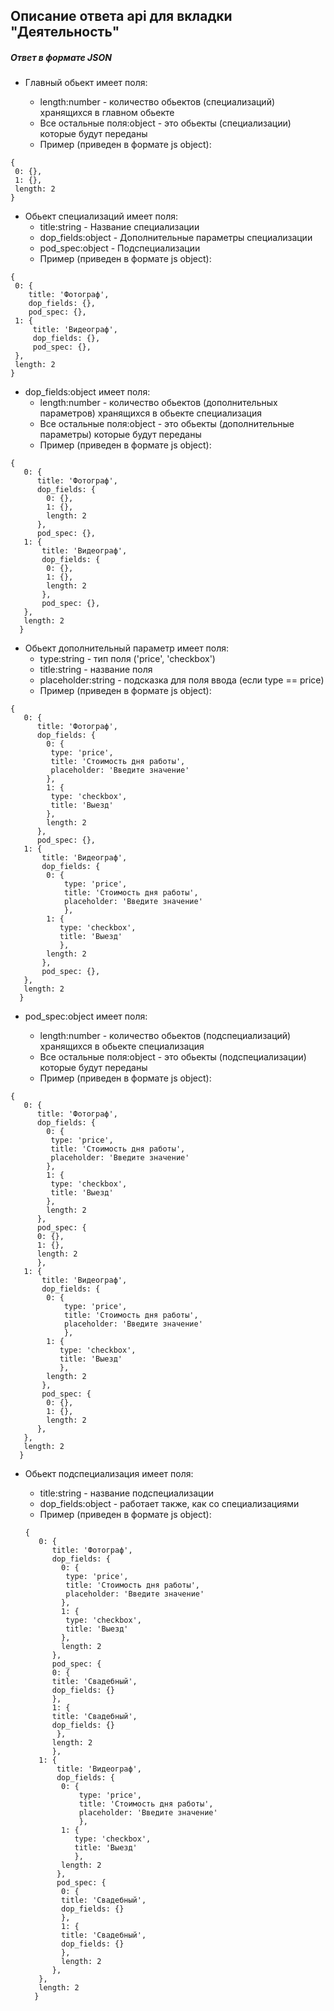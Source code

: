 ## Описание ответа api для вкладки "Деятельность"
##### Ответ в формате JSON

-  Главный обьект имеет поля:
    
    + length:number - количество обьектов (специализаций) хранящихся в главном обьекте
    + Все остальные поля:object - это обьекты (специализации) которые будут переданы
    + Пример (приведен в формате js object):
``` 
{
 0: {},
 1: {},
 length: 2
} 
```
- Обьект специализаций имеет поля:
    + title:string - Название специализации
    + dop_fields:object - Дополнительные параметры специализации
    + pod_spec:object - Подспециализации
    + Пример (приведен в формате js object):
```
{
 0: {
    title: 'Фотограф',
    dop_fields: {},
    pod_spec: {},
 1: {
     title: 'Видеограф',
     dop_fields: {},
     pod_spec: {},
 },
 length: 2
} 
```

- dop_fields:object имеет поля:
    + length:number - количество обьектов (дополнительных параметров) хранящихся в обьекте специализация
    +  Все остальные поля:object - это обьекты (дополнительные параметры) которые будут переданы
    + Пример (приведен в формате js object):
```
{
   0: {
      title: 'Фотограф',
      dop_fields: {
        0: {},
        1: {},
        length: 2
      },
      pod_spec: {},
   1: {
       title: 'Видеограф',
       dop_fields: {
        0: {},
        1: {},
        length: 2
       },
       pod_spec: {},
   },
   length: 2
  } 
```

- Обьект дополнительный параметр имеет поля:
    + type:string - тип поля ('price', 'checkbox')
    + title:string - название поля
    + placeholder:string - подсказка для поля ввода (если type == price)
    + Пример (приведен в формате js object):
    
```
{
   0: {
      title: 'Фотограф',
      dop_fields: {
        0: {
         type: 'price',
         title: 'Стоимость дня работы',
         placeholder: 'Введите значение'
        },
        1: {
         type: 'checkbox',
         title: 'Выезд'
        },
        length: 2
      },
      pod_spec: {},
   1: {
       title: 'Видеограф',
       dop_fields: {
        0: {
            type: 'price',
            title: 'Стоимость дня работы',
            placeholder: 'Введите значение'
            },
        1: {
           type: 'checkbox',
           title: 'Выезд'
           },
        length: 2
       },
       pod_spec: {},
   },
   length: 2
  } 
```

- pod_spec:object имеет поля:
    
    + length:number - количество обьектов (подспециализаций) хранящихся в обьекте специализация
    + Все остальные поля:object - это обьекты (подспециализации) которые будут переданы
    + Пример (приведен в формате js object):
    
```
{
   0: {
      title: 'Фотограф',
      dop_fields: {
        0: {
         type: 'price',
         title: 'Стоимость дня работы',
         placeholder: 'Введите значение'
        },
        1: {
         type: 'checkbox',
         title: 'Выезд'
        },
        length: 2
      },
      pod_spec: {
      0: {},
      1: {},
      length: 2
      },
   1: {
       title: 'Видеограф',
       dop_fields: {
        0: {
            type: 'price',
            title: 'Стоимость дня работы',
            placeholder: 'Введите значение'
            },
        1: {
           type: 'checkbox',
           title: 'Выезд'
           },
        length: 2
       },
       pod_spec: {
        0: {},
        1: {},
        length: 2
      },
   },
   length: 2
  } 
```

- Обьект подспециализация имеет поля:

    + title:string - название подспециализации
    + dop_fields:object - работает также, как со специализациями
    + Пример (приведен в формате js object):
        
    ```
    {
       0: {
          title: 'Фотограф',
          dop_fields: {
            0: {
             type: 'price',
             title: 'Стоимость дня работы',
             placeholder: 'Введите значение'
            },
            1: {
             type: 'checkbox',
             title: 'Выезд'
            },
            length: 2
          },
          pod_spec: {
          0: {
          title: 'Свадебный',
          dop_fields: {}
          },
          1: {
          title: 'Свадебный',
          dop_fields: {}
           },
          length: 2
          },
       1: {
           title: 'Видеограф',
           dop_fields: {
            0: {
                type: 'price',
                title: 'Стоимость дня работы',
                placeholder: 'Введите значение'
                },
            1: {
               type: 'checkbox',
               title: 'Выезд'
               },
            length: 2
           },
           pod_spec: {
            0: {
            title: 'Свадебный',
            dop_fields: {}
            },
            1: {
            title: 'Свадебный',
            dop_fields: {}
            },
            length: 2
          },
       },
       length: 2
      } 
    ```
   
